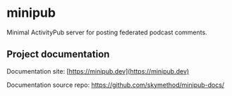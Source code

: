 # minipub
Minimal ActivityPub server for posting federated podcast comments.

## Project documentation
Documentation site: [https://minipub.dev](https://minipub.dev)

Documentation source repo: https://github.com/skymethod/minipub-docs/
